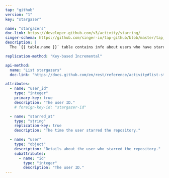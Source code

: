 ```yaml
---
tap: "github"
version: "1"
key: "stargazer"

name: "stargazers"
doc-link: https://developer.github.com/v3/activity/starring/
singer-schema: https://github.com/singer-io/tap-github/blob/master/tap_github/stargazers.json
description: |
  The `{{ table.name }}` table contains info about users who have starred a repository.

replication-method: "Key-based Incremental"

api-method:
  name: "List stargazers"
  doc-link: "https://docs.github.com/en/rest/reference/activity#list-stargazers"

attributes:
  - name: "user_id"
    type: "integer"
    primary-key: true
    description: "The user ID."
    # foreign-key-id: "stargazer-id"

  - name: "starred_at"
    type: "string"
    replication-key: true
    description: "The time the user starred the repository."

  - name: "user"
    type: "object"
    description: "Details about the user who starred the repository."
    subattributes:
      - name: "id"
        type: "integer"
        description: "The user ID."
---
```

